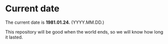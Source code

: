 # Current date

The current date is **1981.01.24.** (YYYY.MM.DD.)

This repository will be good when the world ends, so we will know how long it lasted.